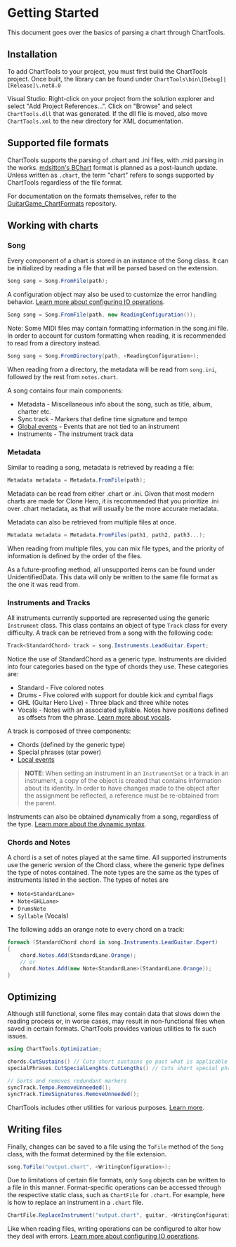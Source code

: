 ﻿# Getting Started
This document goes over the basics of parsing a chart through ChartTools.

## Installation
To add ChartTools to your project, you must first build the ChartTools project. Once built, the library can be found under `ChartTools\bin\[Debug]|[Release]\.net8.0`

Visual Studio: Right-click on your project from the solution explorer and select "Add Project References...". Click on "Browse" and select `ChartTools.dll` that was generated. If the dll file is moved, also move `ChartTools.xml` to the new directory for XML documentation.

## Supported file formats
ChartTools supports the parsing of .chart and .ini files, with .mid parsing in the works. [mdsitton's BChart](https://github.com/mdsitton/bchart) format is planned as a post-launch update. Unless written as `.chart`, the term "chart" refers to songs supported by ChartTools regardless of the file format.

For documentation on the formats themselves, refer to the [GuitarGame_ChartFormats](https://github.com/TheNathannator/GuitarGame_ChartFormats) repository.

## Working with charts

### Song
Every component of a chart is stored in an instance of the Song class. It can be initialized by reading a file that will be parsed based on the extension.

```csharp
Song song = Song.FromFile(path);
```

A configuration object may also be used to customize the error handling behavior. [Learn more about configuring IO operations](configuration.md).

```csharp
Song song = Song.FromFile(path, new ReadingConfiguration());
```

Note: Some MIDI files may contain formatting information in the song.ini file. In order to account for custom formatting when reading, it is recommended to read from a directory instead.

```csharp
Song song = Song.FromDirectory(path, <ReadingConfiguration>);
```

When reading from a directory, the metadata will be read from `song.ini`, followed by the rest from `notes.chart`.

A song contains four main components:

- Metadata - Miscellaneous info about the song, such as title, album, charter etc.
- Sync track - Markers that define time signature and tempo
- [Global events](events.md) - Events that are not tied to an instrument
- Instruments - The instrument track data

### Metadata
Similar to reading a song, metadata is retrieved by reading a file:

```csharp
Metadata metadata = Metadata.FromFile(path);
```

Metadata can be read from either .chart or .ini. Given that most modern charts are made for Clone Hero, it is recommended that you prioritize .ini over .chart metadata, as that will usually be the more accurate metadata.

Metadata can also be retrieved from multiple files at once.

```csharp
Metadata metadata = Metadata.FromFiles(path1, path2, path3...);
```

When reading from multiple files, you can mix file types, and the priority of information is defined by the order of the files.

As a future-proofing method, all unsupported items can be found under UnidentifiedData. This data will only be written to the same file format as the one it was read from.

### Instruments and Tracks
All instruments currently supported are represented using the generic `Instrument` class. This class contains an object of type `Track` class for every difficulty. A track can be retrieved from a song with the following code:

```csharp
Track<StandardChord> track = song.Instruments.LeadGuitar.Expert;
```

Notice the use of StandardChord as a generic type. Instruments are divided into four categories based on the type of chords they use. These categories are:

- Standard - Five colored notes
- Drums - Five colored with support for double kick and cymbal flags
- GHL (Guitar Hero Live) - Three black and three white notes
- Vocals - Notes with an associated syllable. Notes have positions defined as offsets from the phrase. [Learn more about vocals](lyrics.md).

A track is composed of three components:

- Chords (defined by the generic type)
- Special phrases (star power)
- [Local events](events.md)

> **NOTE**: When setting an instrument in an `InstrumentSet` or a track in an instrument, a copy of the object is created that contains information about its identity. In order to have changes made to the object after the assignment be reflected, a reference must be re-obtained from the parent.

Instruments can also be obtained dynamically from a song, regardless of the type. [Learn more about the dynamic syntax](dynamic-syntax.md).

### Chords and Notes
A chord is a set of notes played at the same time. All supported instruments use the generic version of the Chord class, where the generic type defines the type of notes contained. The note types are the same as the types of instruments listed in the section. The types of notes are

- `Note<StandardLane>`
- `Note<GHLLane>`
- `DrumsNote`
- `Syllable` (Vocals)

The following adds an orange note to every chord on a track:

```csharp
foreach (StandardChord chord in song.Instruments.LeadGuitar.Expert)
{
    chord.Notes.Add(StandardLane.Orange);
    // or
    chord.Notes.Add(new Note<StandardLane>(StandardLane.Orange));
}
```

## Optimizing
Although still functional, some files may contain data that slows down the reading process or, in worse cases, may result in non-functional files when saved in certain formats. ChartTools provides various utilities to fix such issues.

```csharp
using ChartTools.Optimization;

chords.CutSustains() // Cuts short sustains go past what is applicable in-game.
specialPhrases.CutSpecialLenghts.CutLengths() // Cuts short special phrases that exceed the start of the next phrase based on type.

// Sorts and removes redundant markers
syncTrack.Tempo.RemoveUnneeded();
syncTrack.TimeSignatures.RemoveUnneeded();
```

ChartTools includes other utilities for various purposes. [Learn more](tools.md).

## Writing files
Finally, changes can be saved to a file using the `ToFile` method of the `Song` class, with the format determined by the file extension.

```csharp
song.ToFile("output.chart", <WritingConfiguration>);
```

Due to limitations of certain file formats, only `Song` objects can be written to a file in this manner. Format-specific operations can be accessed through the respective static class, such as `ChartFile` for `.chart`. For example, here is how to replace an instrument in a `.chart` file.

```csharp
ChartFile.ReplaceInstrument("output.chart", guitar, <WritingConfiguration>);
```


Like when reading files, writing operations can be configured to alter how they deal with errors. [Learn more about configuring IO operations](configuration.md).